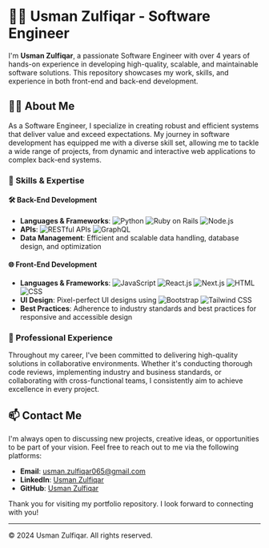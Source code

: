 # 🧑‍💻 Usman Zulfiqar - Software Engineer

I'm **Usman Zulfiqar**, a passionate Software Engineer with over 4 years of hands-on experience in developing high-quality, scalable, and maintainable software solutions. This repository showcases my work, skills, and experience in both front-end and back-end development.

## 👨‍💻 About Me

As a Software Engineer, I specialize in creating robust and efficient systems that deliver value and exceed expectations. My journey in software development has equipped me with a diverse skill set, allowing me to tackle a wide range of projects, from dynamic and interactive web applications to complex back-end systems.

### 💼 Skills & Expertise

#### 🛠️ Back-End Development
- **Languages & Frameworks**: ![Python](https://img.shields.io/badge/-Python-3776AB?style=flat-square&logo=python&logoColor=white) ![Ruby on Rails](https://img.shields.io/badge/-Ruby%20on%20Rails-CC0000?style=flat-square&logo=ruby-on-rails&logoColor=white) ![Node.js](https://img.shields.io/badge/-Node.js-339933?style=flat-square&logo=node.js&logoColor=white)
- **APIs**: ![RESTful APIs](https://img.shields.io/badge/-RESTful%20APIs-green?style=flat-square&logo=api&logoColor=white) ![GraphQL](https://img.shields.io/badge/-GraphQL-E10098?style=flat-square&logo=graphql&logoColor=white)
- **Data Management**: Efficient and scalable data handling, database design, and optimization

#### 🌐 Front-End Development
- **Languages & Frameworks**: ![JavaScript](https://img.shields.io/badge/-JavaScript-F7DF1E?style=flat-square&logo=javascript&logoColor=black) ![React.js](https://img.shields.io/badge/-React.js-61DAFB?style=flat-square&logo=react&logoColor=black) ![Next.js](https://img.shields.io/badge/-Next.js-000000?style=flat-square&logo=next.js&logoColor=white) ![HTML](https://img.shields.io/badge/-HTML-E34F26?style=flat-square&logo=html5&logoColor=white) ![CSS](https://img.shields.io/badge/-CSS-1572B6?style=flat-square&logo=css3&logoColor=white)
- **UI Design**: Pixel-perfect UI designs using ![Bootstrap](https://img.shields.io/badge/-Bootstrap-7952B3?style=flat-square&logo=bootstrap&logoColor=white) ![Tailwind CSS](https://img.shields.io/badge/-Tailwind%20CSS-06B6D4?style=flat-square&logo=tailwind-css&logoColor=white)
- **Best Practices**: Adherence to industry standards and best practices for responsive and accessible design

### 🧰 Professional Experience

Throughout my career, I've been committed to delivering high-quality solutions in collaborative environments. Whether it's conducting thorough code reviews, implementing industry and business standards, or collaborating with cross-functional teams, I consistently aim to achieve excellence in every project.

## 📫 Contact Me

I'm always open to discussing new projects, creative ideas, or opportunities to be part of your vision. Feel free to reach out to me via the following platforms:

- **Email**: [usman.zulfiqar065@gmail.com](mailto:usman.zulfiqar065@gmail.com)
- **LinkedIn**: [Usman Zulfiqar](https://www.linkedin.com/in/usman-zulfiqar)
- **GitHub**: [Usman Zulfiqar](https://github.com/usman-zulfiqar065)

Thank you for visiting my portfolio repository. I look forward to connecting with you!

---

© 2024 Usman Zulfiqar. All rights reserved.
